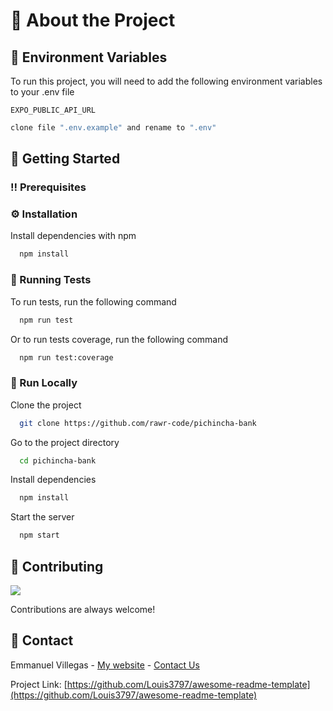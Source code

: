 <!-- About the Project -->

# :star2: About the Project

## :key: Environment Variables

To run this project, you will need to add the following environment variables to your .env file

`EXPO_PUBLIC_API_URL`

```bash
clone file ".env.example" and rename to ".env"

```

<!-- Getting Started -->

## :toolbox: Getting Started

<!-- Prerequisites -->

### :bangbang: Prerequisites

<!-- Installation -->

### :gear: Installation

Install dependencies with npm

```bash
  npm install
```

<!-- Running Tests -->

### :test_tube: Running Tests

To run tests, run the following command

```bash
  npm run test

```

Or to run tests coverage, run the following command

```bash
  npm run test:coverage

```

<!-- Run Locally -->

### :running: Run Locally

Clone the project

```bash
  git clone https://github.com/rawr-code/pichincha-bank
```

Go to the project directory

```bash
  cd pichincha-bank
```

Install dependencies

```bash
  npm install
```

Start the server

```bash
  npm start
```

<!-- Contributing -->

## :wave: Contributing

<a href="https://github.com/rawr-code/pichincha-bank/graphs/contributors">
  <img src="https://contrib.rocks/image?repo=rawr-code/pichincha-bank" />
</a>

Contributions are always welcome!

<!-- Contact -->

## :handshake: Contact

Emmanuel Villegas - [My website](https://www.emmanuelvillegas.com/) - [Contact Us](mailto:emmanuelvillegasgonzalez@gmail.com)

Project Link: [https://github.com/Louis3797/awesome-readme-template](https://github.com/Louis3797/awesome-readme-template)
